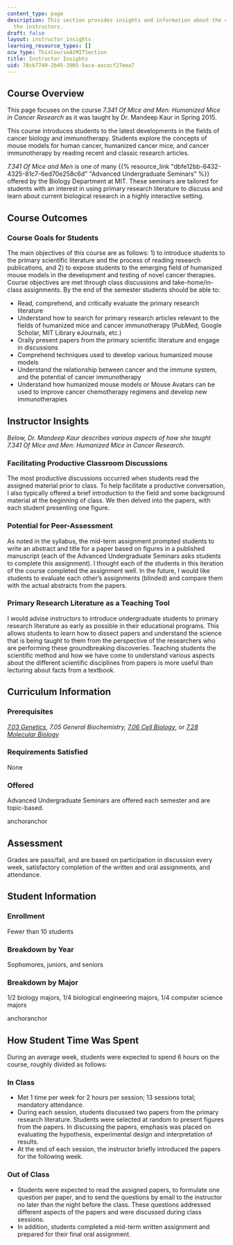 ```yaml
---
content_type: page
description: This section provides insights and information about the course from
  the instructors.
draft: false
layout: instructor_insights
learning_resource_types: []
ocw_type: ThisCourseAtMITSection
title: Instructor Insights
uid: 78cb7749-2b45-3905-5aca-aacacf27eea7
---
```

## Course Overview

This page focuses on the course *7.341 Of Mice and Men: Humanized Mice in Cancer Research* as it was taught by Dr. Mandeep Kaur in Spring 2015.

This course introduces students to the latest developments in the fields of cancer biology and immunotherapy. Students explore the concepts of mouse models for human cancer, humanized cancer mice, and cancer immunotherapy by reading recent and classic research articles.

*7.341 Of Mice and Men* is one of many {{% resource_link "dbfe12bb-6432-4325-81c7-6ed70e258c6d" "Advanced Undergraduate Seminars" %}} offered by the Biology Department at MIT. These seminars are tailored for students with an interest in using primary research literature to discuss and learn about current biological research in a highly interactive setting.

## Course Outcomes

### Course Goals for Students

The main objectives of this course are as follows: 1) to introduce students to the primary scientific literature and the process of reading research publications, and 2) to expose students to the emerging field of humanized mouse models in the development and testing of novel cancer therapies. Course objectives are met through class discussions and take-home/in-class assignments. By the end of the semester students should be able to:

- Read, comprehend, and critically evaluate the primary research literature
- Understand how to search for primary research articles relevant to the fields of humanized mice and cancer immunotherapy (PubMed, Google Scholar, MIT Library eJournals, etc.)
- Orally present papers from the primary scientific literature and engage in discussions
- Comprehend techniques used to develop various humanized mouse models
- Understand the relationship between cancer and the immune system, and the potential of cancer immunotherapy
- Understand how humanized mouse models or Mouse Avatars can be used to improve cancer chemotherapy regimens and develop new immunotherapies

## Instructor Insights

*Below, Dr. Mandeep Kaur describes various aspects of how she taught* *7.341* *Of Mice and Men: Humanized Mice in Cancer Research*.

### Facilitating Productive Classroom Discussions

The most productive discussions occurred when students read the assigned material prior to class. To help facilitate a productive conversation, I also typically offered a brief introduction to the field and some background material at the beginning of class. We then delved into the papers, with each student presenting one figure.

### Potential for Peer-Assessment

As noted in the syllabus, the mid-term assignment prompted students to write an abstract and title for a paper based on figures in a published manuscript (each of the Advanced Undergraduate Seminars asks students to complete this assignment). I thought each of the students in this iteration of the course completed the assignment well. In the future, I would like students to evaluate each other’s assignments (blinded) and compare them with the actual abstracts from the papers.

### Primary Research Literature as a Teaching Tool

I would advise instructors to introduce undergraduate students to primary research literature as early as possible in their educational programs. This allows students to learn how to dissect papers and understand the science that is being taught to them from the perspective of the researchers who are performing these groundbreaking discoveries. Teaching students the scientific method and how we have come to understand various aspects about the different scientific disciplines from papers is more useful than lecturing about facts from a textbook.

## Curriculum Information

### Prerequisites

[*7.03 Genetics*](/courses/7-03-genetics-fall-2004), *7.05 General Biochemistry,* [*7.06 Cell Biology*](/courses/7-06-cell-biology-spring-2007), or [*7.28 Molecular Biology*](/courses/7-28-molecular-biology-spring-2005)

### Requirements Satisfied

None

### Offered

Advanced Undergraduate Seminars are offered each semester and are topic-based.

anchoranchor

## Assessment

Grades are pass/fail, and are based on participation in discussion every week, satisfactory completion of the written and oral assignments, and attendance.

## Student Information

### Enrollment

Fewer than 10 students

### Breakdown by Year

Sophomores, juniors, and seniors

### Breakdown by Major

1/2 biology majors, 1/4 biological engineering majors, 1/4 computer science majors

anchoranchor

## How Student Time Was Spent

During an average week, students were expected to spend 6 hours on the course, roughly divided as follows:

### In Class

- Met 1 time per week for 2 hours per session; 13 sessions total; mandatory attendance.
- During each session, students discussed two papers from the primary research literature. Students were selected at random to present figures from the papers. In discussing the papers, emphasis was placed on evaluating the hypothesis, experimental design and interpretation of results.
- At the end of each session, the instructor briefly introduced the papers for the following week.

### Out of Class

- Students were expected to read the assigned papers, to formulate one question per paper, and to send the questions by email to the instructor no later than the night before the class. These questions addressed different aspects of the papers and were discussed during class sessions.
- In addition, students completed a mid-term written assignment and prepared for their final oral assignment.